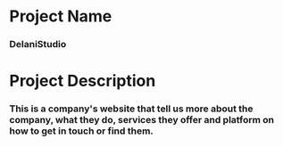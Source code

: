 # Project Name
### DelaniStudio

# Project Description
### This is a company's website that tell us more about the company, what they do, services they offer and platform on how to get in touch or find them.
